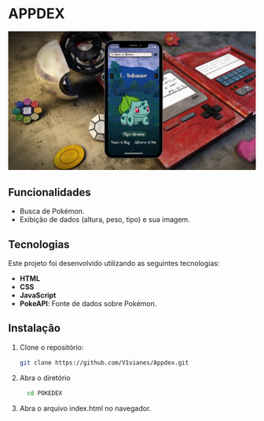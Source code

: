 # APPDEX

![Appdex](./images/APPDEX.png)

## Funcionalidades

- Busca de Pokémon.
- Exibição de dados (altura, peso, tipo) e sua imagem.

## Tecnologias

Este projeto foi desenvolvido utilizando as seguintes tecnologias:

- **HTML**
- **CSS**
- **JavaScript**
- **PokeAPI**: Fonte de dados sobre Pokémon.

## Instalação

1. Clone o repositório:
   ```bash
   git clone https://github.com/V1vianes/Appdex.git

2. Abra o diretório
   ```bash
     cd POKEDEX

3. Abra o arquivo index.html no navegador.

